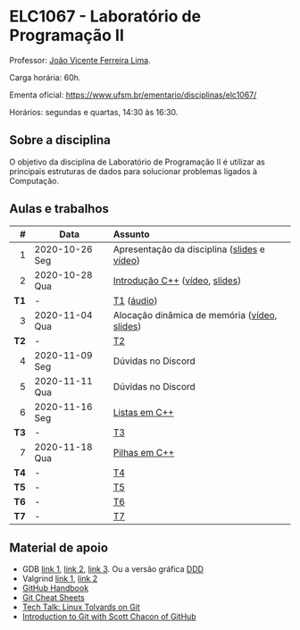 # ELC1067 - Laboratório de Programação II

Professor: [João Vicente Ferreira Lima](http://www.inf.ufsm.br/~jvlima).

Carga horária: 60h.

Ementa oficial: https://www.ufsm.br/ementario/disciplinas/elc1067/

Horários: segundas e quartas, 14:30 às 16:30.

## Sobre a disciplina

O objetivo da disciplina de Laboratório de Programação II é utilizar as principais estruturas de dados para solucionar problemas ligados à Computação.

## Aulas e trabalhos

|  # | Data             | Assunto          |
|---:|------------------|:-----------------|
|  1 | 2020-10-26 Seg   | Apresentação da disciplina ([slides](https://docs.google.com/presentation/d/1T4CeuY7qa9fxft_rojUq_8HISEPvTGEuuu9iv91vtGo/edit?usp=sharing) e [vídeo](https://youtu.be/cUiFPopsXR4))   |
|  2 | 2020-10-28 Qua   | [Introdução C++](./aulas/introducao_cxx) ([vídeo](https://youtu.be/pB-MdBKNpNo), [slides](./aulas/02_intro_cxx/02_intro_cxx.pdf))  |
|  **T1** | -               |  [T1](./trabalhos/T1) ([áudio](https://drive.google.com/file/d/19vJ1Ing68fJppxROfKU6oYhSKFe56pYK/view?usp=sharing)) |
|  3 | 2020-11-04 Qua   |  Alocação dinâmica de memória ([vídeo](https://youtu.be/KxvOkY4ipII), [slides](./aulas/03_memoria/03_memoria.pdf))  |
|  **T2** |  -  |  [T2](./trabalhos/T2)  |
|  4 | 2020-11-09 Seg   |  Dúvidas no Discord |
|  5 | 2020-11-11 Qua   |  Dúvidas no Discord |
|  6 | 2020-11-16 Seg   |  [Listas em C++](./aulas/06_listas) |
|  **T3** |  -  |  [T3](./trabalhos/T3)  |
|  7 | 2020-11-18 Qua   |  [Pilhas em C++](./aulas/07_pilhas) |
|  **T4** |  -  |  [T4](./trabalhos/T4) |
|  **T5** |  -  |  [T5](./trabalhos/T5) |
|  **T6** |  -  |  [T6](./trabalhos/T6) |
|  **T7** |  -  |  [T7](./trabalhos/T7) |



## Material de apoio

- GDB [link 1](http://www.cs.umd.edu/~srhuang/teaching/cmsc212/gdb-tutorial-handout.pdf), [link 2](https://www.cs.cmu.edu/~gilpin/tutorial/), [link 3](http://www.lrc.ic.unicamp.br/~luciano/courses/mc202-2s2009/tutorial_gdb.txt). Ou a versão gráfica [DDD](https://www.gnu.org/software/ddd/)
- Valgrind [link 1](http://valgrind.org/docs/manual/quick-start.html), [link 2](https://web.stanford.edu/class/cs107/guide_valgrind.html)
- [GitHub Handbook](https://guides.github.com/introduction/git-handbook/)
- [Git Cheat Sheets](https://github.github.com/training-kit/)
- [Tech Talk: Linux Tolvards on Git](http://youtu.be/4XpnKHJAok8)
- [Introduction to Git with Scott Chacon of GitHub](https://youtu.be/ZDR433b0HJY)


